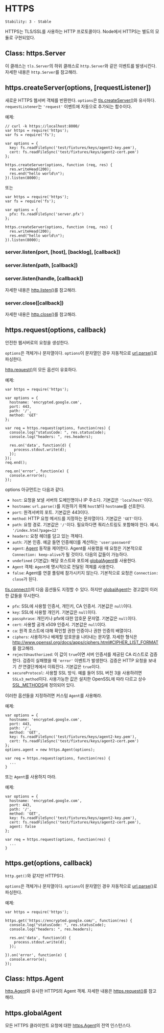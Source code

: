 # HTTPS

    Stability: 3 - Stable

HTTPS는 TLS/SSL를 사용하는 HTTP 프로토콜이다. Node에서 HTTPS는 별도의 모듈로
구현되었다.

## Class: https.Server

이 클래스는 `tls.Server`의 하위 클래스로 `http.Server`와 같은 이벤트를
발생시킨다. 자세한 내용은 `http.Server`를 참고해라.

## https.createServer(options, [requestListener])

새로운 HTTPS 웹서버 객체를 반환한다. `options`은 [tls.createServer()][]와
유사하다. `requestListener`는 `'request'` 이벤트에 자동으로 추가되는
함수이다.

예제:

    // curl -k https://localhost:8000/
    var https = require('https');
    var fs = require('fs');

    var options = {
      key: fs.readFileSync('test/fixtures/keys/agent2-key.pem'),
      cert: fs.readFileSync('test/fixtures/keys/agent2-cert.pem')
    };

    https.createServer(options, function (req, res) {
      res.writeHead(200);
      res.end("hello world\n");
    }).listen(8000);

또는

    var https = require('https');
    var fs = require('fs');

    var options = {
      pfx: fs.readFileSync('server.pfx')
    };

    https.createServer(options, function (req, res) {
      res.writeHead(200);
      res.end("hello world\n");
    }).listen(8000);


### server.listen(port, [host], [backlog], [callback])
### server.listen(path, [callback])
### server.listen(handle, [callback])

자세한 내용은 [http.listen()][]를 참고해라.

### server.close([callback])

자세한 내용은 [http.close()][]를 참고해라.

## https.request(options, callback)

안전한 웹서버로의 요청을 생성한다.

`options`은 객체거나 문자열이다. `options`이 문자열인 경우 자동적으로
[url.parse()](url.html#url.parse)로 파싱한다.

[http.request()][]의 모든 옵션이 유효하다.

예제:

    var https = require('https');

    var options = {
      hostname: 'encrypted.google.com',
      port: 443,
      path: '/',
      method: 'GET'
    };

    var req = https.request(options, function(res) {
      console.log("statusCode: ", res.statusCode);
      console.log("headers: ", res.headers);

      res.on('data', function(d) {
        process.stdout.write(d);
      });
    });
    req.end();

    req.on('error', function(e) {
      console.error(e);
    });

options 아규먼트는 다음과 같다.

- `host`: 요청을 보낼 서버의 도메인명이나 IP 주소다. 기본값은 `'localhost'`이다.
- `hostname`: `url.parse()`를 지원하기 위해 `host`보다 `hostname`를 선호한다.
- `port`: 원격서버의 포트. 기본값은 443이다.
- `method`: HTTP 요청 메서드를 지정하는 문자열이다. 기본값은 `'GET'`이다.
- `path`: 요청 경로. 기본값은 `'/'`이다. 필요하다면 쿼리스트링도 포함해야 한다.
  예시. `'/index.html?page=12'`
- `headers`: 요청 헤더를 담고 있는 객체다.
- `auth`: 기본 인증. 예글 들면 인증헤더를 계산하는 `'user:password'`
- `agent`: [Agent][] 동작을 제어한다. Agent를 사용했을 때
  요청은 기본적으로 `Connection: keep-alive`가 될 것이다. 다음의 값들이 가능하다.
 - `undefined` (기본값): 해당 호스트와 포트에 [globalAgent][]를 사용한다.
 - `Agent` 객체: `Agent`에 명시적으로 전달된 객체를 사용한다.
 - `false`: Agent를 연결 풀링에 참가시키지 않는다. 기본적으로 요청은
   `Connection: close`가 된다.

[tls.connect()][]의 다음 옵션들도 지정할 수 있다.
하지만 [globalAgent][]는 경고없이 이러한 값들을 무시한다.

- `pfx`: SSL에 사용할 인증서, 개인키, CA 인증서. 기본값은 `null`이다.
- `key`: SSL에 사용할 개인키. 기본값은 `null`이다.
- `passphrase`: 개인키나 pfx에 대한 암호문 문자열. 기본값은 `null`이다.
- `cert`: 사용할 공개 x509 인증서. 기본값은 `null`이다.
- `ca`: 원격 호스트에 대해 확인할 권한 인증이나 권한 인증의 배열이다.
- `ciphers`: 사용하거나 배제할 암호문을 나타내는 문자열. 자세한 형식은
  <http://www.openssl.org/docs/apps/ciphers.html#CIPHER_LIST_FORMAT> 를
  참고해라.
- `rejectUnauthorized`: 이 값이 `true`이면 서버 인증서를 제공된 CA 리스트로
  검증한다. 검증이 실패했을 때 `'error'` 이벤트가 발생한다. 검증은 HTTP 요청을
  보내기 *전* 연결단계에서 이뤄진다. 기본값은 `true`이다.
- `secureProtocol`: 사용할 SSL 방식. 예를 들어 SSL 버전 3을 사용하려면
  `SSLv3_method`이다. 사용가능한 값은 설치한 OpenSSL에 따라 다르고
  상수 [SSL_METHODS][]에 정의되어 있다.

이러한 옵션들을 지정하려면 커스텀 `Agent`를 사용해라.

예제:

    var options = {
      hostname: 'encrypted.google.com',
      port: 443,
      path: '/',
      method: 'GET',
      key: fs.readFileSync('test/fixtures/keys/agent2-key.pem'),
      cert: fs.readFileSync('test/fixtures/keys/agent2-cert.pem')
    };
    options.agent = new https.Agent(options);

    var req = https.request(options, function(res) {
      ...
    }

또는 `Agent`를 사용하지 마라.

예제:

    var options = {
      hostname: 'encrypted.google.com',
      port: 443,
      path: '/',
      method: 'GET',
      key: fs.readFileSync('test/fixtures/keys/agent2-key.pem'),
      cert: fs.readFileSync('test/fixtures/keys/agent2-cert.pem'),
      agent: false
    };

    var req = https.request(options, function(res) {
      ...
    }

## https.get(options, callback)

`http.get()`와 같지만 HTTPS다.

`options`은 객체거나 문자열이다. `options`이 문자열인 경우 자동적으로
[url.parse()](url.html#url.parse)로 파싱한다.

예제:

    var https = require('https');

    https.get('https://encrypted.google.com/', function(res) {
      console.log("statusCode: ", res.statusCode);
      console.log("headers: ", res.headers);

      res.on('data', function(d) {
        process.stdout.write(d);
      });

    }).on('error', function(e) {
      console.error(e);
    });


## Class: https.Agent

[http.Agent][]와 유사한 HTTPS의 Agent 객체.
자세한 내용은 [https.request()][]를 참고해라.


## https.globalAgent

모든 HTTPS 클라이언트 요청에 대한 [https.Agent][]의 전역 인스턴스다.

[Agent]: #https_class_https_agent
[globalAgent]: #https_https_globalagent
[http.listen()]: http.html#http_server_listen_port_hostname_backlog_callback
[http.close()]: http.html#http_server_close_callback
[http.Agent]: http.html#http_class_http_agent
[http.request()]: http.html#http_http_request_options_callback
[https.Agent]: #https_class_https_agent
[https.request()]: #https_https_request_options_callback
[tls.connect()]: tls.html#tls_tls_connect_options_callback
[tls.createServer()]: tls.html#tls_tls_createserver_options_secureconnectionlistener
[SSL_METHODS]: http://www.openssl.org/docs/ssl/ssl.html#DEALING_WITH_PROTOCOL_METHODS
